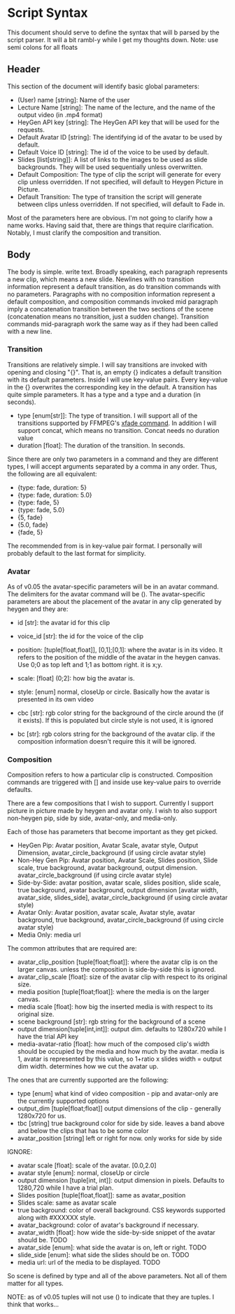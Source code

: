 # Script Syntax
This document should serve to define the syntax that will b parsed by the script parser. It will a bit rambl-y while I get my thoughts down. 
Note: use semi colons for all floats

## Header
This section of the document will identify basic global parameters:
- (User) name [string]: Name of the user
- Lecture Name [string]: The name of the lecture, and the name of the output video (in .mp4 format)
- HeyGen API key [string]: The HeyGen API key that will be used for the requests.
- Default Avatar ID [string]: The identifying id of the avatar to be used by default. 
- Default Voice ID [string]: The id of the voice to be used by default.
- Slides [list[string]]: A list of links to the images to be used as slide backgrounds. They will be used sequentially unless overwritten.
- Default Composition: The type of clip the script will generate for every clip unless overridden. If not specified, will default to Heygen Picture in Picture.
- Default Transition: The type of transition the script will generate between clips unless overridden. If not specified, will default to Fade in.

Most of the parameters here are obvious. I'm not going to clarify how a name works. Having said that, there are things that require clarification. Notably, I must clarify the composition and transition.

## Body
The body is simple. write text. Broadly speaking, each paragraph represents a new clip, which means a new slide. Newlines with no transition information represent a default transition, as do transition commands with no parameters. Paragraphs with no composition information represent a default composition, and composition commands invoked mid paragraph imply a concatenation transition between the two sections of the scene (concatenation means no transition, just a sudden change). Transition commands mid-paragraph work the same way as if they had been called with a new line.

### Transition
Transitions are relatively simple. I will say transitions are invoked with opening and closing "{}". That is, an empty {} indicates a default transition with its default parameters. Inside I will use key-value pairs. Every key-value in the {} overwrites the corresponding key in the default. A transition has quite simple parameters. It has a type and a type and a duration (in seconds).

- type [enum[str]]: The type of transition. I will support all of the transitions supported by FFMPEG's [xfade command](https://trac.ffmpeg.org/wiki/Xfade). In addition I will support concat, which means no transition. Concat needs no duration value
- duration [float]: The duration of the transition. In seconds.

Since there are only two parameters in a command and they are different types, I will accept arguments separated by a comma in any order. Thus, the following are all equivalent:

- {type: fade, duration: 5}
- {type: fade, duration: 5.0}
- {type: fade, 5}
- {type: fade, 5.0}
- {5, fade}
- {5.0, fade}
- {fade, 5}

The recommended from is in key-value pair format. I personally will probably default to the last format for simplicity.

### Avatar
As of v0.05 the avatar-specific parameters will be in an avatar command. The delimiters for the avatar command will be (). The avatar-specific parameters are about the placement of the avatar in any clip generated by heygen and they are:

- id [str]: the avatar id for this clip

- voice_id [str]: the id for the voice of the clip

- position: [tuple[float,float]], [0,1];[0,1]: where the avatar is in its video. It refers to the position of the middle of the avatar in the heygen canvas. Use 0;0 as top left and 1;1 as bottom right. it is x;y.

- scale: [float] (0;2]: how big the avatar is.

- style: [enum] normal, closeUp or circle. Basically how the avatar is presented in its own video

- cbc [str]: rgb color string for the background of the circle around the (if it exists). If this is populated but circle style is not used, it is ignored

- bc [str]: rgb colors string for the background of the avatar clip. if the composition information doesn't require this it will be ignored.

### Composition
Composition refers to how a particular clip is constructed. Composition commands are triggered with [] and inside use key-value pairs to override defaults. 

There are a few compositions that I wish to support. Currently I support picture in picture made by heygen and avatar only. I wish to also support non-heygen pip, side by side, avatar-only, and media-only. 

Each of those has parameters that become important as they get picked. 

- HeyGen Pip: 
Avatar position, Avatar Scale, avatar style, Output Dimension, avatar_circle_background (if using circle avatar style)
- Non-Hey Gen Pip: 
Avatar position, Avatar Scale, Slides position, Slide scale, true background, avatar background, output dimension. avatar_circle_background (if using circle avatar style)
- Side-by-Side: avatar position, avatar scale, slides position, slide scale, true background, avatar background, output dimension [avatar width, avatar_side, slides_side], avatar_circle_background (if using circle avatar style)
- Avatar Only: Avatar position, avatar scale, Avatar style, avatar background, true background, avatar_circle_background (if using circle avatar style)
- Media Only: media url

The common attributes that are required are:
- avatar_clip_position [tuple[float;float]]: where the avatar clip is on the larger canvas. unless the composition is side-by-side this is ignored.
- avatar_clip_scale [float]: size of the avatar clip with respect to its original size.
- media position [tuple[float;float]]: where the media is on the larger canvas.
- media scale [float]: how big the inserted media is with respect to its original size.
- scene background [str]: rgb string for the background of a scene
- output dimension[tuple[int,int]]: output dim. defaults to 1280x720 while I have the trial API key
- media-avatar-ratio [float]: how much of the composed clip's width should be occupied by the media and how much by the avatar. media is 1, avatar is represented by this value, so 1+ratio x slides width = output dim width. determines how we cut the avatar up.

The ones that are currently supported are the following: 
- type [enum] what kind of video composition - pip and avatar-only are the currently supported options
- output_dim [tuple[float;float]] output dimensions of the clip - generally 1280x720 for us.
- tbc [string] true background color for side by side. leaves a band above and below the clips that has to be some color
- avatar_position [string] left or right for now. only works for side by side

IGNORE:
- avatar scale [float]: scale of the avatar. [0.0,2.0]
- avatar style [enum]: normal, closeUp or circle
- output dimension [tuple[int, int]]: output dimension in pixels. Defaults to 1280,720 while I have a trial plan. 
- Slides position [tuple[float,float]]: same as avatar_position
- Slides scale: same as avatar scale
- true background: color of overall background. CSS keywords supported along with #XXXXXX style. 
- avatar_background: color of avatar's background if necessary. 
- avatar_width [float]: how wide the side-by-side snippet of the avatar should be. TODO
- avatar_side [enum]: what side the avatar is on, left or right. TODO
- slide_side [enum]: what side the slides should be on. TODO
- media url: url of the media to be displayed. TODO



So scene is defined by type and all of the above parameters. Not all of them matter for all types.


NOTE: as of v0.05 tuples will not use () to indicate that they are tuples. I think that works...